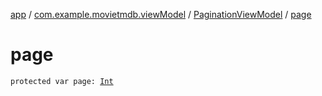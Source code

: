 [app](../../index.md) / [com.example.movietmdb.viewModel](../index.md) / [PaginationViewModel](index.md) / [page](./page.md)

# page

`protected var page: `[`Int`](https://kotlinlang.org/api/latest/jvm/stdlib/kotlin/-int/index.html)